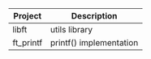 | Project | Description |
| --- | --- |
| libft | utils library |
| ft_printf | printf() implementation |